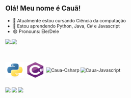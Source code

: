 ## Olá! Meu nome é Cauã!

- 🔭 Atualmente estou cursando Ciência da computação
- 🌱 Estou aprendendo Python, Java, C# e Javascript
- 😄 Pronouns: Ele/Dele

<a href="https://github.com/CauaParente05/">
  <img height="180em"  align="center" src="https://github-readme-stats.vercel.app/api?username=CauaParente05&theme=dark" />
</a>
<a href="https://github.com/CauaParente05/">
  <img height="180em" align="center" src="https://github-readme-stats.vercel.app/api/top-langs?username=CauaParente05&layout=compact&langs_count=8&card_width=320&theme=dark" />
</a>

#
 <div style="display: inline_block"><br>
  <img align="center" alt="Caua-Python" height="50" width="60" src="https://raw.githubusercontent.com/devicons/devicon/master/icons/python/python-original.svg">
  <img align="center" alt="Caua-Csharp" height="50" width="60" src="https://raw.githubusercontent.com/devicons/devicon/master/icons/csharp/csharp-original.svg">
  <img align="center" alt="Caua-Csharp" height="50" width="60" src="https://cdn-icons-png.flaticon.com/128/5968/5968282.png">
  <img align="center" alt="Caua-Javascript" height="50" width="60" src="https://cdn-icons-png.flaticon.com/128/5968/5968292.png">
</div>

 ##
 
<div> 
  <a href="https://www.instagram.com/cauahenriquepar/" target="_blank"><img src="https://img.shields.io/badge/-Instagram-%23E4405F?style=for-the-badge&logo=instagram&logoColor=white" target="_blank"></a>
  <a href = "mailto:cauahenriqueccpar@gmail.com"><img src="https://img.shields.io/badge/-Gmail-%23333?style=for-the-badge&logo=gmail&logoColor=white" target="_blank"></a>
  <a href="https://www.linkedin.com/in/cauaparente/" target="_blank"><img src="https://img.shields.io/badge/-LinkedIn-%230077B5?style=for-the-badge&logo=linkedin&logoColor=white" target="_blank"></a> 
</div>

